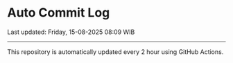 # Auto Commit Log

Last updated: Friday, 15-08-2025 08:09 WIB

---

This repository is automatically updated every 2 hour using GitHub Actions.

